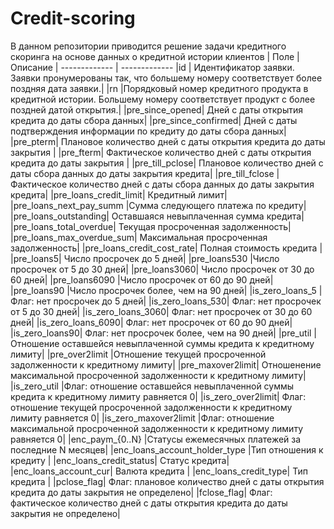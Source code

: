 # Credit-scoring
В данном репозитории приводится решение задачи кредитного скоринга на основе данных о кредитной истории клиентов
| Поле | Описание |
------------- | -------------
|id	| Идентификатор заявки. Заявки пронумерованы так, что большему номеру соответствует более поздняя дата заявки.|
|rn	|Порядковый номер кредитного продукта в кредитной истории. Большему номеру соответствует продукт с более поздней датой открытия.|
|pre_since_opened|	Дней с даты открытия кредита до даты сбора данных|
|pre_since_confirmed|	Дней с даты подтверждения информации по кредиту до даты сбора данных|
|pre_pterm|	Плановое количество дней с даты открытия кредита до даты закрытия |
|pre_fterm|	Фактическое количество дней с даты открытия кредита до даты закрытия |
|pre_till_pclose|	Плановое количество дней с даты сбора данных до даты закрытия кредита|
|pre_till_fclose	|Фактическое количество дней с даты сбора данных до даты закрытия кредита|
|pre_loans_credit_limit|	Кредитный лимит| 
|pre_loans_next_pay_summ	|Сумма следующего платежа по кредиту|
|pre_loans_outstanding|	Оставшаяся невыплаченная сумма кредита|
|pre_loans_total_overdue|	Текущая просроченная задолженность|
|pre_loans_max_overdue_sum|	Максимальная просроченная задолженность|
|pre_loans_credit_cost_rate|	Полная стоимость кредита |
|pre_loans5|	Число просрочек до 5 дней|
|pre_loans530	|Число просрочек от 5 до 30 дней|
|pre_loans3060|	Число просрочек от 30 до 60 дней|
|pre_loans6090	|Число просрочек от 60 до 90 дней|
|pre_loans90	|Число просрочек более, чем на 90 дней|
|is_zero_loans_5	|Флаг: нет просрочек до 5 дней|
|is_zero_loans_530|	Флаг: нет просрочек от 5 до 30 дней|
|is_zero_loans_3060|	Флаг: нет просрочек от 30 до 60 дней|
|is_zero_loans_6090|	Флаг: нет просрочек от 60 до 90 дней|
|is_zero_loans90|	Флаг: нет просрочек более, чем на 90 дней|
|pre_util	|Отношение оставшейся невыплаченной суммы кредита к кредитному лимиту|
|pre_over2limit	|Отношение текущей просроченной задолженности к кредитному лимиту|
|pre_maxover2limit|	Отношенение максимальной просроченной задолженности к кредитному лимиту|
|is_zero_util	|Флаг: отношение оставшейся невыплаченной суммы кредита к кредитному лимиту равняется 0|
|is_zero_over2limit|	Флаг: отношение текущей просроченной задолженности к кредитному лимиту равняется 0|
|is_zero_maxover2limit	|Флаг: отношение максимальной просроченной задолженности к кредитному лимиту равняется 0|
|enc_paym_{0..N}	|Статусы ежемесячных платежей за последние N месяцев|
|enc_loans_account_holder_type	|Тип отношения к кредиту |
|enc_loans_credit_status|	Статус кредита|
|enc_loans_account_cur|	Валюта кредита |
|enc_loans_credit_type|	Тип кредита |
|pclose_flag|	Флаг: плановое количество дней с даты открытия кредита до даты закрытия не определено|
|fclose_flag|	Флаг: фактическое количество дней с даты открытия кредита до даты закрытия не определено|
